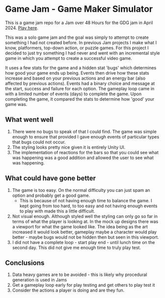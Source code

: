 # Game Jam - Game Maker Simulator
This is a game jam repo for a Jam over 48 Hours for the GDG jam in April 2024.
[Play here](https://scottgarryfoster.itch.io/game-maker-simulator).

This was a solo game jam and the goal was simply to attempt to create something I had not created before. In previous Jam projects I make what I know, platformers, top-down action, or puzzle games. For this project I decided to just try something I had never and went with an incremental style game in which you attempt to create a successful video game.

It uses a few stats for the game and a hidden stat 'bugs' which determines how good your game ends up being. Events then drive how these stats increase and based on your previous actions and an energy bar (also affected by previous actions). Events had a binary choice and message at the start, success and failure for each option. The gameplay loop came in with a limited number of events (days) to complete the game. Upon completing the game, it compared the stats to determine how 'good' your game was.

## What went well
1. There were no bugs to speak of that I could find. The game was simple enough to ensure that provided I gave enough events of particular types that bugs could not occur.
2. The styling looks pretty nice given it is entirely Unity UI.
3. The implementation of reactions for the bars so that you could see what was happening was a good addition and allowed the user to see what was happening.

## What could have gone better
1. The game is too easy. On the normal difficulty you can just spam an option and probably get a good game.
   * This is because of not having enough time to balance the game. I kept going from too hard, to too easy and not having enough events to play with made this a little difficult.
 2. Not visual enough. Although styled well the styling can only go so far in terms of what the player is looking at. In the mock up designs there was a viewport for what the game looked like. The idea being as the art increased it would look better, gameplay maybe a character would play better - maybe bugs would not be hidden then but seen in this viewport.
 3. I did not have a complete loop - start play end - until lunch time on the second day. This did not give me enough time to truly play test.

## Conclusions
1. Data heavy games are to be avoided - this is likely why procedural generation is used in Jams
2. Get a gameplay loop early for play testing and get others to play test it
3. Consider the actions a player is doing and are they fun. 
